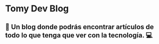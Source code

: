 # Tomy Dev Blog

## 🌈 Un blog donde podrás encontrar artículos de todo lo que tenga que ver con la tecnología. 💻
